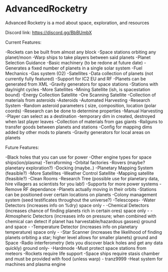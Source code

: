 # AdvancedRocketry
Advanced Rocketry is a mod about space, exploration, and resources

Discord link: https://discord.gg/BbBUmbX

Current Features:


-Rockets can be built from almost any block
-Space stations orbiting any planet/moon
-Warp ships to take players between said planets
-Planet Selection Guidance
-Basic machinery (to be redone at future date)
-Generates a fixed number of planets in a single solar system
-Fuel Mechanics
-Gas system (O2)
-Satellites
-Data collection of planets (not currently fully featured)
-Support for IC2 EU and RF
-Planets can be generated from XML
-Gravity generators for space stations
-Stations with day/night cycles
-More Satellites
  -Mining Satellite (ish, is spacestation bound)
  -Energy Collection Satellite
  -Ore Scanning Satellite
-Collection of materials from asteroids
-Asteroids
  -Automated Harvesting
  -Research System
     -Random asteroid parameters ( size, composition, location (polar coords)
     -Research can be done to determine properties
  -Manual Harvesting
     -Player can select as a destination
     -temporary dim in created, destroyed when last player leaves
-Collection of materials from gas giants
-Railguns to transfer goods between planets and stations
-Config for mapping dims added by other mods to planets
-Gravity generators for local areas on planets



Future Features:

-Black holes that you can use for power
-Other engine types for space ships(ion/plasma)
-Terraforming
-Orbital factories
-Rovers (maybe? planetary exploration?)
-Docking (maybe..)
-Planetary Mapping System (feasible?)
-More Satellites
  -Weather Control Satellite
  -Mapping satellite (feasible?)
-Clean Rooms
-Research Tree (possible use for planetary data, hire villagers as scientists for you lab!)
-Supports for more power systems
-Remove RF dependance
-Planets actually moving in their orbits
-Stations can be positioned over certain locations on planets
-Colony management system (seed testificates throughout the universe?)
-Telescopes-
  -Water Detectors (increases info on %dry) space only - 
  -Chemical Detectors (increases chance of finding planets rich in certain ores) space only - 
  -Atmospheric Detectors (increases info on pressure; when combined with chemical can detect if planet has harvestable/hazardous gasses) ground and space - 
  -Temperature Detector (increases info on planetary temperature) space only - 
  -Star Scanner (increases the likelihood of finding planets orbiting a star; higher level allows for smaller planets) ground and Space
  -Radio interferometry (lets you discover black holes and get any data quickly) ground only-
-Hardmode
  -Must protect space stations from meteors
  -Rockets require life support
  -Space ships require stasis chamber and must be provided with food (unless warp) - tranz9999
  -Heat system for machines and plasma engine
